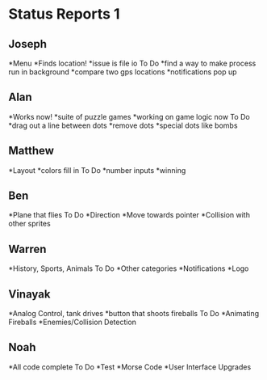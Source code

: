 Status Reports 1
================

Joseph
------
*Menu
*Finds location!
*issue is file io
To Do
*find a way to make process run in background
*compare two gps locations
*notifications pop up

Alan
----
*Works now!
*suite of puzzle games
*working on game logic now
To Do
*drag out a line between dots
*remove dots
*special dots like bombs

Matthew
-------
*Layout
*colors fill in
To Do
*number inputs
*winning

Ben
---
*Plane that flies
To Do
*Direction
*Move towards pointer
*Collision with other sprites

Warren
------
*History, Sports, Animals
To Do
*Other categories
*Notifications
*Logo

Vinayak
-------
*Analog Control, tank drives
*button that shoots fireballs
To Do
*Animating Fireballs
*Enemies/Collision Detection

Noah
----
*All code complete
To Do
*Test
*Morse Code
*User Interface Upgrades
